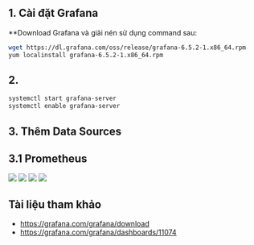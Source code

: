 ## 1. Cài đặt Grafana
**Download Grafana và giải nén sử dụng command sau:
```sh
wget https://dl.grafana.com/oss/release/grafana-6.5.2-1.x86_64.rpm
yum localinstall grafana-6.5.2-1.x86_64.rpm
```
## 2.
```sh
systemctl start grafana-server
systemctl enable grafana-server
```

## 3. Thêm Data Sources
## 3.1 Prometheus

<img src=https://i.imgur.com/8JPeYAN.png>

<img src=https://i.imgur.com/7i2lXm7.png>

<img src=https://i.imgur.com/1kgh74N.png>

<img src=https://i.imgur.com/N2izdaG.png>


## Tài liệu tham khảo
- https://grafana.com/grafana/download
- https://grafana.com/grafana/dashboards/11074
